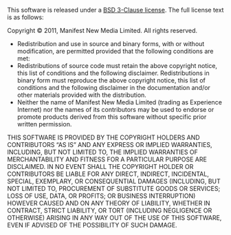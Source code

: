 This software is released under a [BSD 3-Clause license][bsd]. The full license
text is as follows:

Copyright &copy; 2011, Manifest New Media Limited. All rights reserved.

* Redistribution and use in source and binary forms, with or without
  modification, are permitted provided that the following conditions are met:
* Redistributions of source code must retain the above copyright notice, this
  list of conditions and the following disclaimer.  Redistributions in binary
  form must reproduce the above copyright notice, this list of conditions and
  the following disclaimer in the documentation and/or other materials provided
  with the distribution.
* Neither the name of Manifest New Media Limited (trading as Experience
  Internet) nor the names of its contributors may be used to endorse or promote
  products derived from this software without specific prior written permission.
  
THIS SOFTWARE IS PROVIDED BY THE COPYRIGHT HOLDERS AND CONTRIBUTORS “AS IS” AND
ANY EXPRESS OR IMPLIED WARRANTIES, INCLUDING, BUT NOT LIMITED TO, THE IMPLIED
WARRANTIES OF MERCHANTABILITY AND FITNESS FOR A PARTICULAR PURPOSE ARE
DISCLAIMED. IN NO EVENT SHALL THE COPYRIGHT HOLDER OR CONTRIBUTORS BE LIABLE FOR
ANY DIRECT, INDIRECT, INCIDENTAL, SPECIAL, EXEMPLARY, OR CONSEQUENTIAL DAMAGES
(INCLUDING, BUT NOT LIMITED TO, PROCUREMENT OF SUBSTITUTE GOODS OR SERVICES;
LOSS OF USE, DATA, OR PROFITS; OR BUSINESS INTERRUPTION) HOWEVER CAUSED AND ON
ANY THEORY OF LIABILITY, WHETHER IN CONTRACT, STRICT LIABILITY, OR TORT
(INCLUDING NEGLIGENCE OR OTHERWISE) ARISING IN ANY WAY OUT OF THE USE OF THIS
SOFTWARE, EVEN IF ADVISED OF THE POSSIBILITY OF SUCH DAMAGE.

[bsd]:http://www.opensource.org/licenses/BSD-3-Clause "Read more about the BSD 3-Clause license on OpenSource.org"
